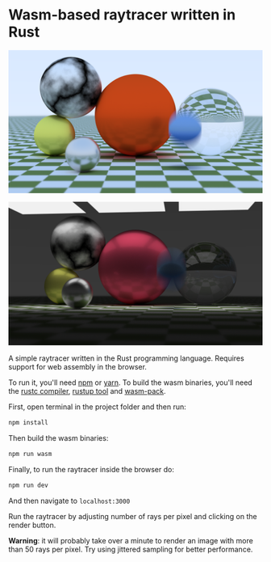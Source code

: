 # Wasm-based raytracer written in Rust

![Screenshot](screenshot1.png)

![Screenshot](screenshot2.png)

A simple raytracer written in the Rust programming language. Requires support for web assembly in the browser.

To run it, you'll need [npm](https://docs.npmjs.com/downloading-and-installing-node-js-and-npm) or [yarn](https://classic.yarnpkg.com/en/).
To build the wasm binaries, you'll need the [rustc compiler](https://www.rust-lang.org/learn/get-started), [rustup tool](https://rustup.rs/) and [wasm-pack](https://github.com/rustwasm/wasm-pack).

First, open terminal in the project folder and then run:
````sh
npm install
````

Then build the wasm binaries:
````sh
npm run wasm
````

Finally, to run the raytracer inside the browser do:
````sh
npm run dev
````

And then navigate to `localhost:3000`

Run the raytracer by adjusting number of rays per pixel and clicking on the render button.

**Warning**: it will probably take over a minute to render an image with more than 50 rays per pixel.
Try using jittered sampling for better performance.
